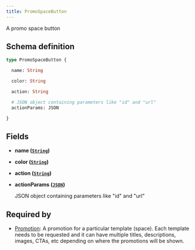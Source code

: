 ```yaml
---
title: PromoSpaceButton
---
```


A promo space button

## Schema definition
```graphql
type PromoSpaceButton {

  name: String

  color: String

  action: String

  # JSON object containing parameters like "id" and "url"
  actionParams: JSON

}
```

## Fields

* **name ([`String`](graphql/schema/string.md))**


* **color ([`String`](graphql/schema/string.md))**


* **action ([`String`](graphql/schema/string.md))**


* **actionParams ([`JSON`](graphql/schema/json.md))**

  JSON object containing parameters like "id" and "url"


## Required by
* [Promotion](graphql/schema/promotion.md): A promotion for a particular template (space). Each template needs to be requested and it can have multiple titles, descriptions, images, CTAs, etc depending on where the promotions will be shown.

